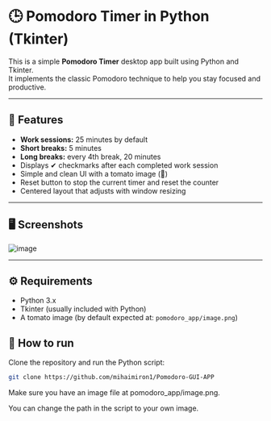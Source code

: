 # 🕒 Pomodoro Timer in Python (Tkinter)

This is a simple **Pomodoro Timer** desktop app built using Python and Tkinter.  
It implements the classic Pomodoro technique to help you stay focused and productive.

---

## 🚀 Features
- **Work sessions:** 25 minutes by default
- **Short breaks:** 5 minutes
- **Long breaks:** every 4th break, 20 minutes
- Displays ✔ checkmarks after each completed work session
- Simple and clean UI with a tomato image (🍅)
- Reset button to stop the current timer and reset the counter
- Centered layout that adjusts with window resizing

---

## 🖥 Screenshots
![image](https://github.com/user-attachments/assets/09e6f841-ee48-47db-aeac-4dd5f9a1755f)


---

## ⚙ Requirements
- Python 3.x
- Tkinter (usually included with Python)
- A tomato image (by default expected at: `pomodoro_app/image.png`)



## 🚀 How to run
Clone the repository and run the Python script:
```bash
git clone https://github.com/mihaimiron1/Pomodoro-GUI-APP
```
Make sure you have an image file at pomodoro_app/image.png.

You can change the path in the script to your own image.




